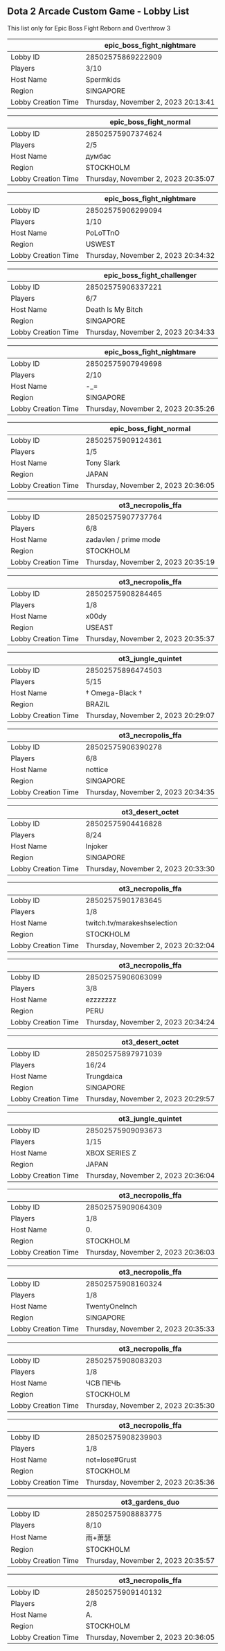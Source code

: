 ## Dota 2 Arcade Custom Game - Lobby List

This list only for Epic Boss Fight Reborn and Overthrow 3

|  | epic_boss_fight_nightmare |
| ------ | ------ |
| Lobby ID | 28502575869222909 |
| Players | 3/10 |
| Host Name | Spermkids |
| Region | SINGAPORE |
| Lobby Creation Time | Thursday, November 2, 2023 20:13:41 |


|  | epic_boss_fight_normal |
| ------ | ------ |
| Lobby ID | 28502575907374624 |
| Players | 2/5 |
| Host Name | думбас |
| Region | STOCKHOLM |
| Lobby Creation Time | Thursday, November 2, 2023 20:35:07 |


|  | epic_boss_fight_nightmare |
| ------ | ------ |
| Lobby ID | 28502575906299094 |
| Players | 1/10 |
| Host Name | PoLoTTnO |
| Region | USWEST |
| Lobby Creation Time | Thursday, November 2, 2023 20:34:32 |


|  | epic_boss_fight_challenger |
| ------ | ------ |
| Lobby ID | 28502575906337221 |
| Players | 6/7 |
| Host Name | Death Is My Bitch |
| Region | SINGAPORE |
| Lobby Creation Time | Thursday, November 2, 2023 20:34:33 |


|  | epic_boss_fight_nightmare |
| ------ | ------ |
| Lobby ID | 28502575907949698 |
| Players | 2/10 |
| Host Name | -_= |
| Region | SINGAPORE |
| Lobby Creation Time | Thursday, November 2, 2023 20:35:26 |


|  | epic_boss_fight_normal |
| ------ | ------ |
| Lobby ID | 28502575909124361 |
| Players | 1/5 |
| Host Name | Tony Slark |
| Region | JAPAN |
| Lobby Creation Time | Thursday, November 2, 2023 20:36:05 |


|  | ot3_necropolis_ffa |
| ------ | ------ |
| Lobby ID | 28502575907737764 |
| Players | 6/8 |
| Host Name | zadavlen / prime mode |
| Region | STOCKHOLM |
| Lobby Creation Time | Thursday, November 2, 2023 20:35:19 |


|  | ot3_necropolis_ffa |
| ------ | ------ |
| Lobby ID | 28502575908284465 |
| Players | 1/8 |
| Host Name | x00dy |
| Region | USEAST |
| Lobby Creation Time | Thursday, November 2, 2023 20:35:37 |


|  | ot3_jungle_quintet |
| ------ | ------ |
| Lobby ID | 28502575896474503 |
| Players | 5/15 |
| Host Name | † Omega-Black † |
| Region | BRAZIL |
| Lobby Creation Time | Thursday, November 2, 2023 20:29:07 |


|  | ot3_necropolis_ffa |
| ------ | ------ |
| Lobby ID | 28502575906390278 |
| Players | 6/8 |
| Host Name | nottice |
| Region | SINGAPORE |
| Lobby Creation Time | Thursday, November 2, 2023 20:34:35 |


|  | ot3_desert_octet |
| ------ | ------ |
| Lobby ID | 28502575904416828 |
| Players | 8/24 |
| Host Name | Injoker |
| Region | SINGAPORE |
| Lobby Creation Time | Thursday, November 2, 2023 20:33:30 |


|  | ot3_necropolis_ffa |
| ------ | ------ |
| Lobby ID | 28502575901783645 |
| Players | 1/8 |
| Host Name | twitch.tv/marakeshselection |
| Region | STOCKHOLM |
| Lobby Creation Time | Thursday, November 2, 2023 20:32:04 |


|  | ot3_necropolis_ffa |
| ------ | ------ |
| Lobby ID | 28502575906063099 |
| Players | 3/8 |
| Host Name | ezzzzzzz |
| Region | PERU |
| Lobby Creation Time | Thursday, November 2, 2023 20:34:24 |


|  | ot3_desert_octet |
| ------ | ------ |
| Lobby ID | 28502575897971039 |
| Players | 16/24 |
| Host Name | Trungdaica |
| Region | SINGAPORE |
| Lobby Creation Time | Thursday, November 2, 2023 20:29:57 |


|  | ot3_jungle_quintet |
| ------ | ------ |
| Lobby ID | 28502575909093673 |
| Players | 1/15 |
| Host Name | XBOX SERIES Z |
| Region | JAPAN |
| Lobby Creation Time | Thursday, November 2, 2023 20:36:04 |


|  | ot3_necropolis_ffa |
| ------ | ------ |
| Lobby ID | 28502575909064309 |
| Players | 1/8 |
| Host Name | 0. |
| Region | STOCKHOLM |
| Lobby Creation Time | Thursday, November 2, 2023 20:36:03 |


|  | ot3_necropolis_ffa |
| ------ | ------ |
| Lobby ID | 28502575908160324 |
| Players | 1/8 |
| Host Name | TwentyOneInch |
| Region | SINGAPORE |
| Lobby Creation Time | Thursday, November 2, 2023 20:35:33 |


|  | ot3_necropolis_ffa |
| ------ | ------ |
| Lobby ID | 28502575908083203 |
| Players | 1/8 |
| Host Name | ЧСВ ПЕЧЬ |
| Region | STOCKHOLM |
| Lobby Creation Time | Thursday, November 2, 2023 20:35:30 |


|  | ot3_necropolis_ffa |
| ------ | ------ |
| Lobby ID | 28502575908239903 |
| Players | 1/8 |
| Host Name | not=lose#Grust |
| Region | STOCKHOLM |
| Lobby Creation Time | Thursday, November 2, 2023 20:35:36 |


|  | ot3_gardens_duo |
| ------ | ------ |
| Lobby ID | 28502575908883775 |
| Players | 8/10 |
| Host Name | 雨+萧瑟 |
| Region | STOCKHOLM |
| Lobby Creation Time | Thursday, November 2, 2023 20:35:57 |


|  | ot3_necropolis_ffa |
| ------ | ------ |
| Lobby ID | 28502575909140132 |
| Players | 2/8 |
| Host Name | A. |
| Region | STOCKHOLM |
| Lobby Creation Time | Thursday, November 2, 2023 20:36:05 |


